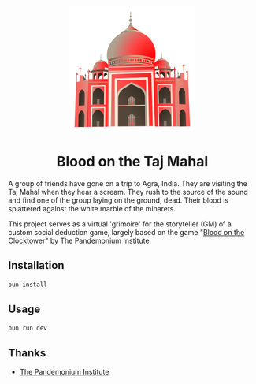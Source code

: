 <p align="center">
    <img src='./public/logo.svg' width=256 />
    <h1 align="center">Blood on the Taj Mahal</h1>
</p>

A group of friends have gone on a trip to Agra, India. They are visiting the Taj Mahal when they hear a scream. They rush to the source of the sound and find one of the group laying on the ground, dead. Their blood is splattered against the white marble of the minarets.

This project serves as a virtual 'grimoire' for the storyteller (GM) of a custom social deduction game, largely based on the game "[Blood on the Clocktower](https://bloodontheclocktower.com/)" by The Pandemonium Institute.

## Installation
```bash
bun install
```

## Usage
```bash
bun run dev
```

## Thanks
- [The Pandemonium Institute](https://bloodontheclocktower.com/)
